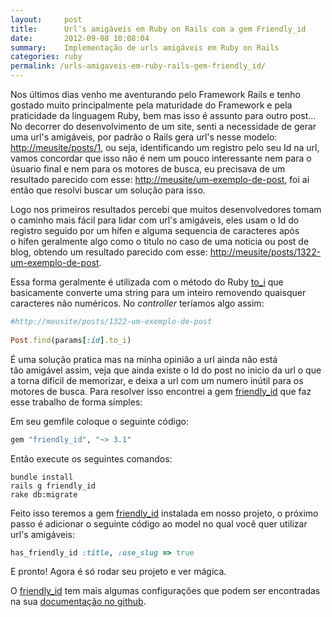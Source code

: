 ```yaml
---
layout:     post
title:      Url's amigáveis em Ruby on Rails com a gem Friendly_id 
date:       2012-09-08 10:08:04
summary:    Implementação de urls amigáveis em Ruby on Rails
categories: ruby
permalink: /urls-amigaveis-em-ruby-rails-gem-friendly_id/
---
```


Nos últimos dias venho me aventurando pelo Framework Rails e tenho gostado muito principalmente pela maturidade do Framework e pela praticidade da linguagem Ruby, bem mas isso é assunto para outro post... 
No decorrer do desenvolvimento de um site, senti a necessidade de gerar uma url's amigáveis, por padrão o Rails gera url's nesse modelo: [http://meusite/posts/1](http://meusite/posts/1), ou seja, identificando um registro pelo seu Id na url, vamos concordar que isso não é nem um pouco interessante nem para o úsuario final e nem para os motores de busca, eu precisava de um resultado parecido com esse: [http://meusite/um-exemplo-de-post](http://meusite/um-exemplo-de-post), foi ai então que resolvi buscar um solução para isso. 

Logo nos primeiros resultados percebi que muitos desenvolvedores tomam o caminho mais fácil para lidar com url's amigáveis, eles usam o Id do registro seguido por um hífen e alguma sequencia de caracteres após o hífen geralmente algo como o titulo no caso de uma noticia ou post de blog, obtendo um resultado parecido com esse: [http://meusite/posts/1322-um-exemplo-de-post](http://meusite/posts/1322-um-exemplo-de-post).

Essa forma geralmente é utilizada com o método do Ruby [to_i](http://www.ruby-doc.org/core-1.9.3/String.html#method-i-to_i) que basicamente converte uma string para um inteiro removendo quaisquer caracteres não numéricos. No *controller* teríamos algo assim:

```ruby
#http://meusite/posts/1322-um-exemplo-de-post
 
Post.find(params[:id].to_i)
```

É uma solução pratica mas na minha opinião a url ainda não está tão amigável assim, veja que ainda existe o Id do post no inicio da url o que a torna difícil de memorizar, e deixa a url com um numero inútil para os motores de busca. Para resolver isso encontrei a gem [friendly_id](https://github.com/norman/friendly_id) que faz esse trabalho de forma simples:

Em seu gemfile coloque o seguinte código:

```ruby
gem "friendly_id", "~> 3.1"
```

Então execute os seguintes comandos:

```
bundle install
rails g friendly_id
rake db:migrate
```

Feito isso teremos a gem [friendly_id](https://github.com/norman/friendly_id) instalada em nosso projeto, o próximo passo é adicionar o seguinte código ao model no qual você quer utilizar url's amigáveis:

```ruby
has_friendly_id :title, :use_slug => true
```

E pronto! Agora é só rodar seu projeto e ver mágica. 

O [friendly_id](https://github.com/norman/friendly_id) tem mais algumas configurações que podem ser encontradas na sua [documentação no github](https://github.com/norman/friendly_id).